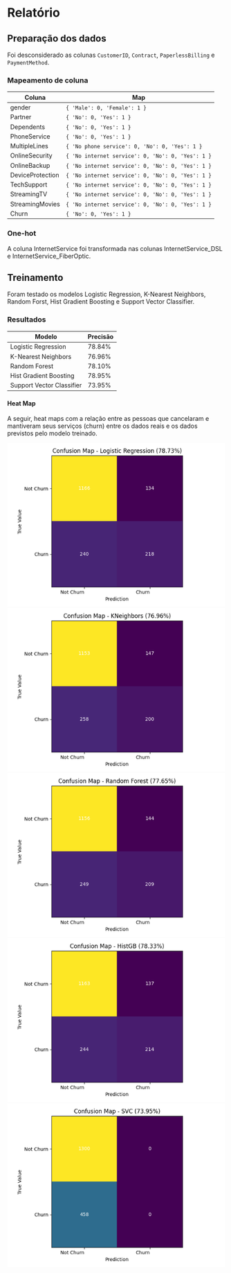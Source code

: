 # Relatório

## Preparação dos dados
Foi desconsiderado as colunas `CustomerID`, `Contract`, `PaperlessBilling` e `PaymentMethod`.

### Mapeamento de coluna
| Coluna | Map |
| ---- | --- |
| gender | `{ 'Male': 0, 'Female': 1 }` |
| Partner | `{ 'No': 0, 'Yes': 1 }` |
| Dependents | `{ 'No': 0, 'Yes': 1 }` |
| PhoneService | `{ 'No': 0, 'Yes': 1 }` |
| MultipleLines | `{ 'No phone service': 0, 'No': 0, 'Yes': 1 }` |
| OnlineSecurity | `{ 'No internet service': 0, 'No': 0, 'Yes': 1 }` |
| OnlineBackup | `{ 'No internet service': 0, 'No': 0, 'Yes': 1 }` |
| DeviceProtection | `{ 'No internet service': 0, 'No': 0, 'Yes': 1 }` |
| TechSupport | `{ 'No internet service': 0, 'No': 0, 'Yes': 1 }` |
| StreamingTV | `{ 'No internet service': 0, 'No': 0, 'Yes': 1 }` |
| StreamingMovies | `{ 'No internet service': 0, 'No': 0, 'Yes': 1 }` |
| Churn | `{ 'No': 0, 'Yes': 1 }` |

### One-hot
A coluna InternetService foi transformada nas colunas InternetService_DSL e InternetService_FiberOptic.

## Treinamento
Foram testado os modelos Logistic Regression, K-Nearest Neighbors, Random Forst, Hist Gradient Boosting e Support Vector Classifier.

### Resultados

| Modelo | Precisão |
| ------ | -------- |
| Logistic Regression | 78.84% |
| K-Nearest Neighbors | 76.96% |
| Random Forest | 78.10% |
| Hist Gradient Boosting | 78.95% |
| Support Vector Classifier | 73.95% |

#### Heat Map
A seguir, heat maps com a relação entre as pessoas que cancelaram e mantiveram seus serviços (churn) entre os dados reais e os dados previstos pelo modelo treinado.

![Logistic Regression Heatmap](images/matrix-logistic-regression.png)
![KNeighbors Heatmap](images/matrix-kneighbors.png)
![Random Forest Heatmap](images/matrix-random-forest.png)
![Hist Gradient Boosting Heatmap](images/matrix-histgb.png)
![Support Vector Classifier Heatmap](images/matrix-svc.png)